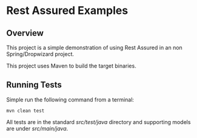 # Rest Assured Examples

## Overview

This project is a simple demonstration of using Rest Assured in an non Spring/Dropwizard project.

This project uses Maven to build the target binaries.

## Running Tests

Simple run the following command from a terminal:

```shell
mvn clean test
```

All tests are in the standard *src/test/java* directory and supporting models are under *src/main/java*.